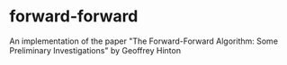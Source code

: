 # forward-forward
An implementation of the paper "The Forward-Forward Algorithm: Some Preliminary Investigations" by Geoffrey Hinton
